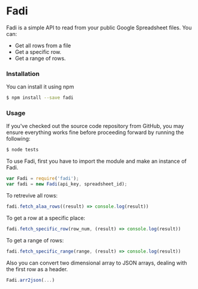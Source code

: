 # Fadi

Fadi is a simple API to read from your public Google Spreadsheet files. You can:

  - Get all rows from a file
  - Get a specific row.
  - Get a range of rows.

### Installation
You can install it using npm
```bash
$ npm install --save fadi
```

### Usage
If you've checked out the source code repository from GitHub, you may ensure everything works fine before proceeding forward by running the following:

```bash
$ node tests
```

To use Fadi, first you have to import the module and make an instance of Fadi.
```js
var Fadi = require('fadi');
var fadi = new Fadi(api_key, spreadsheet_id);
```

To retrevive all rows:
```js
fadi.fetch_alaa_rows((result) => console.log(result))
```

To get a row at a specific place:
```js
fadi.fetch_specific_row(row_num, (result) => console.log(result))
```

To get a range of rows:
```js
fadi.fetch_specific_range(range, (result) => console.log(result))
```

Also you can convert two dimensional array to JSON arrays, dealing with the first row as a header.
```js
Fadi.arr2json(...)
```
